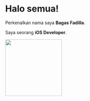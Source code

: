 # Halo semua! 

Perkenalkan nama saya **Bagas Fadilla**.

Saya seorang **iOS Developer**.

<p align="left">
<a href="https://github.com/Bagasfad">
  <img height="180em" src="https://github-readme-stats-eight-theta.vercel.app/api?username=Bagasfad&show_icons=true&theme=algolia&include_all_commits=true&count_private=true"/>
</a>
</p>
